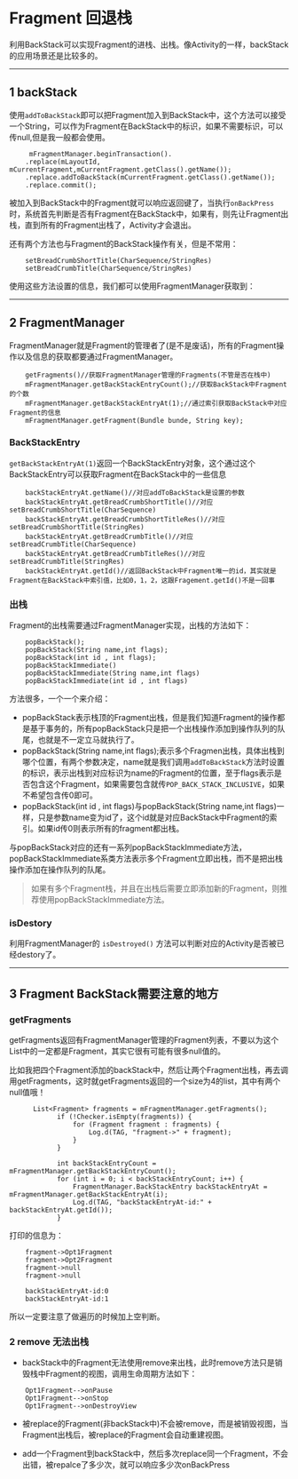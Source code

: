 # Fragment 回退栈

利用BackStack可以实现Fragment的进栈、出栈。像Activity的一样，backStack的应用场景还是比较多的。

---
## 1 backStack

使用`addToBackStack`即可以把Fragment加入到BackStack中，这个方法可以接受一个String，可以作为Fragment在BackStack中的标识，如果不需要标识，可以传null,但是我一般都会使用。

```
     mFragmentManager.beginTransaction().
    .replace(mLayoutId, mCurrentFragment,mCurrentFragment.getClass().getName());
    .replace.addToBackStack(mCurrentFragment.getClass().getName());
    .replace.commit();
```

被加入到BackStack中的Fragment就可以响应返回键了，当执行`onBackPress`时，系统首先判断是否有Fragment在BackStack中，如果有，则先让Fragment出栈，直到所有的Fragment出栈了，Activity才会退出。


还有两个方法也与Fragment的BackStack操作有关，但是不常用：

```
    setBreadCrumbShortTitle(CharSequence/StringRes)
    setBreadCrumbTitle(CharSequence/StringRes)
```

使用这些方法设置的信息，我们都可以使用FragmentManager获取到：

---
## 2 FragmentManager

FragmentManager就是Fragment的管理者了(是不是废话)，所有的Fragment操作以及信息的获取都要通过FragmentManager。

```
    getFragments()//获取FragmentManager管理的Fragments(不管是否在栈中)
    mFragmentManager.getBackStackEntryCount();//获取BackStack中Fragment的个数
    mFragmentManager.getBackStackEntryAt(1);//通过索引获取BackStack中对应Fragment的信息
    mFragmentManager.getFragment(Bundle bunde, String key);
```

### BackStackEntry

`getBackStackEntryAt(1)`返回一个BackStackEntry对象，这个通过这个BackStackEntry可以获取Fragment在BackStack中的一些信息

```
    backStackEntryAt.getName()//对应addToBackStack是设置的参数
    backStackEntryAt.getBreadCrumbShortTitle()//对应setBreadCrumbShortTitle(CharSequence)
    backStackEntryAt.getBreadCrumbShortTitleRes()//对应 setBreadCrumbShortTitle(StringRes)
    backStackEntryAt.getBreadCrumbTitle()//对应setBreadCrumbTitle(CharSequence)
    backStackEntryAt.getBreadCrumbTitleRes()//对应setBreadCrumbTitle(StringRes)
    backStackEntryAt.getId()//返回BackStack中Fragment唯一的id，其实就是Fragment在BackStack中索引值，比如0，1，2，这跟Fragement.getId()不是一回事
```

### 出栈

Fragment的出栈需要通过FragmentManager实现，出栈的方法如下：

```
    popBackStack();
    popBackStack(String name,int flags);
    popBackStack(int id , int flags);
    popBackStackImmediate()
    popBackStackImmediate(String name,int flags)
    popBackStackImmediate(int id , int flags)
```

方法很多，一个一个来介绍：

- popBackStack表示栈顶的Fragment出栈，但是我们知道Fragment的操作都是基于事务的，所有popBackStack只是把一个出栈操作添加到操作队列的队尾，也就是不一定立马就执行了。
- popBackStack(String name,int flags);表示多个Fragmen出栈，具体出栈到哪个位置，有两个参数决定，name就是我们调用`addToBackStack`方法时设置的标识，表示出栈到对应标识为name的Fragment的位置，至于flags表示是否包含这个Fragment，如果需要包含就传`POP_BACK_STACK_INCLUSIVE`，如果不希望包含传0即可。
- popBackStack(int id , int flags)与popBackStack(String name,int flags)一样，只是参数name变为id了，这个id就是对应BackStack中Fragment的索引。如果id传0则表示所有的fragment都出栈。

与popBackStack对应的还有一系列popBackStackImmediate方法，popBackStackImmediate系类方法表示多个Fragment立即出栈，而不是把出栈操作添加在操作队列的队尾。

>如果有多个Fragment栈，并且在出栈后需要立即添加新的Fragment，则推荐使用popBackStackImmediate方法。

### isDestory

利用FragmentManager的 `isDestroyed()` 方法可以判断对应的Activity是否被已经destory了。

---
## 3 Fragment BackStack需要注意的地方

### getFragments

getFragments返回有FragmentManager管理的Fragment列表，不要以为这个List中的一定都是Fragment，其实它很有可能有很多null值的。

比如我把四个Fragment添加的backStack中，然后让两个Fragment出栈，再去调用getFragments，这时就getFragments返回的一个size为4的list，其中有两个null值哦！

```
      List<Fragment> fragments = mFragmentManager.getFragments();
            if (!Checker.isEmpty(fragments)) {
                for (Fragment fragment : fragments) {
                    Log.d(TAG, "fragment->" + fragment);
                }
            }
    
            int backStackEntryCount = mFragmentManager.getBackStackEntryCount();
            for (int i = 0; i < backStackEntryCount; i++) {
                FragmentManager.BackStackEntry backStackEntryAt = mFragmentManager.getBackStackEntryAt(i);
                Log.d(TAG, "backStackEntryAt-id:" + backStackEntryAt.getId());
            }
```

打印的信息为：

```
    fragment->Opt1Fragment
    fragment->Opt2Fragment
    fragment->null
    fragment->null

    backStackEntryAt-id:0
    backStackEntryAt-id:1
```

所以一定要注意了做遍历的时候加上空判断。

### 2 remove 无法出栈

- backStack中的Fragment无法使用remove来出栈，此时remove方法只是销毁栈中Fragment的视图，调用生命周期方法如下：
```
    Opt1Fragment-->onPause
    Opt1Fragment-->onStop
    Opt1Fragment-->onDestroyView
```

- 被replace的Fragment(非backStack中)不会被remove，而是被销毁视图，当Fragment出栈后，被replace的Fragment会自动重建视图。

- add一个Fragment到backStack中，然后多次replace同一个Fragment，不会出错，被repalce了多少次，就可以响应多少次onBackPress